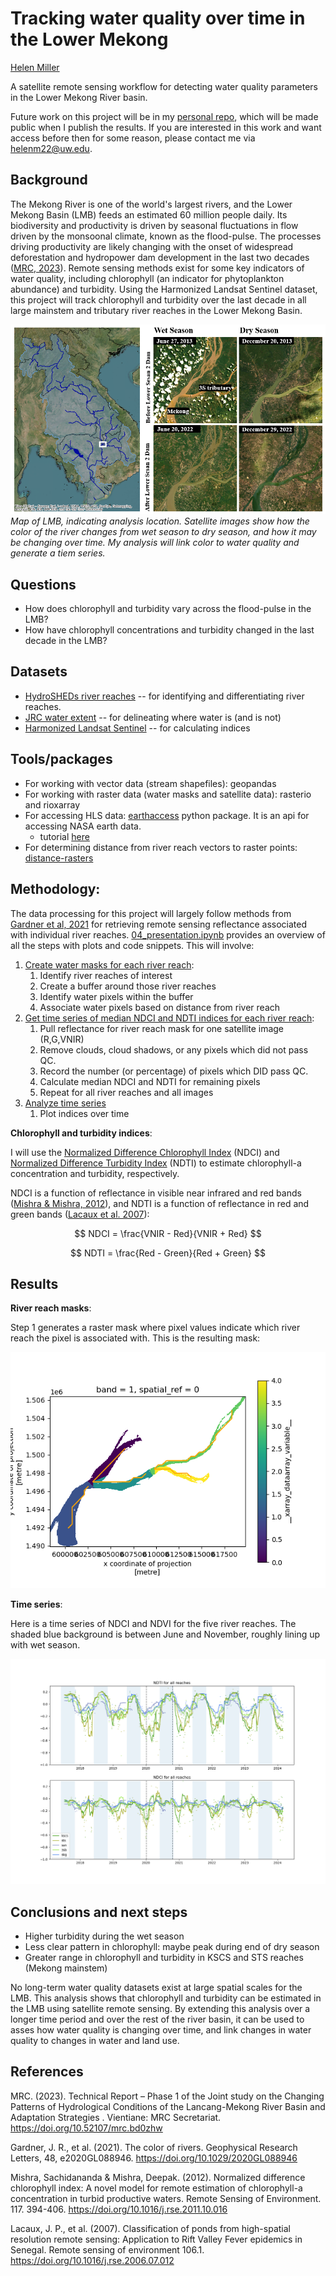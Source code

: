 # Tracking water quality over time in the Lower Mekong

[Helen Miller](https://github.com/helenmiller16)

A satellite remote sensing workflow for detecting water quality parameters in the Lower Mekong River basin. 

Future work on this project will be in my [personal repo](https://github.com/helenmiller16/lmb-metabolism-sensing), which will be made public when I publish the results. If you are interested in this work and want access before then for some reason, please contact me via helenm22@uw.edu. 

## Background

The Mekong River is one of the world's largest rivers, and the Lower Mekong Basin (LMB) feeds an estimated 60 million people daily. Its biodiversity and productivity is driven by seasonal fluctuations in flow driven by the monsoonal climate, known as the flood-pulse. The processes driving productivity are likely changing with the onset of widespread deforestation and hydropower dam development in the last two decades ([MRC, 2023](https://www.mrcmekong.org/resource/bd0zhw)). Remote sensing methods exist for some key indicators of water quality, including chlorophyll (an indicator for phytoplankton abundance) and turbidity. Using the Harmonized Landsat Sentinel dataset, this project will track chlorophyll and turbidity over the last decade in all large mainstem and tributary river reaches in the Lower Mekong Basin. 
 

![](overview.png)
*Map of LMB, indicating analysis location. Satellite images show how the color of the river changes from wet season to dry season, and how it may be changing over time. My analysis will link color to water quality and generate a tiem series.*

## Questions  
* How does chlorophyll and turbidity vary across the flood-pulse in the LMB? 
* How have chlorophyll concentrations and turbidity changed in the last decade in the LMB?

## Datasets
* [HydroSHEDs river reaches](https://www.hydrosheds.org/products/hydrorivers) -- for identifying and differentiating river reaches. 
* [JRC water extent](https://global-surface-water.appspot.com/download) -- for delineating where water is (and is not)
* [Harmonized Landsat Sentinel](https://hls.gsfc.nasa.gov/) -- for calculating indices

## Tools/packages

* For working with vector data (stream shapefiles): geopandas
* For working with raster data (water masks and satellite data): rasterio and rioxarray
* For accessing HLS data: [earthaccess](https://github.com/nsidc/earthaccess/) python package. It is an api for accessing NASA earth data. 
    * tutorial [here](https://github.com/nasa/HLS-Data-Resources/blob/main/python/tutorials/HLS_Tutorial.ipynb)
* For determining distance from river reach vectors to raster points: [distance-rasters](https://github.com/sgoodm/python-distance-rasters) 


## Methodology: 

The data processing for this project will largely follow methods from [Gardner et al, 2021](https://agupubs.onlinelibrary.wiley.com/doi/10.1029/2020GL088946) for retrieving remote sensing reflectance associated with individual river reaches. [04_presentation.ipynb](04_presentation.ipynb) provides an overview of all the steps with plots and code snippets. This will involve: 

1. [Create water masks for each river reach](01_river_reach_masks.ipynb): 
    1. Identify river reaches of interest 
    1. Create a buffer around those river reaches
    1. Identify water pixels within the buffer
    1. Associate water pixels based on distance from river reach
1. [Get time series of median NDCI and NDTI indices for each river reach](02_pull_hls.ipynb): 
    1. Pull reflectance for river reach mask for one satellite image (R,G,VNIR)
    1. Remove clouds, cloud shadows, or any pixels which did not pass QC. 
    1. Record the number (or percentage) of pixels which DID pass QC. 
    1. Calculate median NDCI and NDTI for remaining pixels
    1. Repeat for all river reaches and all images
1. [Analyze time series](03_timeseries.ipynb)
    1. Plot indices over time

__Chlorophyll and turbidity indices__: 

I will use the [Normalized Difference Chlorophyll Index](https://doi.org/10.1016/j.rse.2011.10.016) (NDCI) and [Normalized Difference Turbidity Index](https://doi.org/10.1016/j.rse.2006.07.012) (NDTI) to estimate chlorophyll-a concentration and turbidity, respectively. 

NDCI is a function of reflectance in visible near infrared and red bands ([Mishra & Mishra, 2012](https://doi.org/10.1016/j.rse.2011.10.016)), and NDTI is a function of reflectance in red and green bands ([Lacaux et al. 2007](https://doi.org/10.1016/j.rse.2006.07.012)): 

$$
NDCI = \frac{VNIR - Red}{VNIR + Red}
$$


$$
NDTI = \frac{Red - Green}{Red + Green}
$$

## Results 

__River reach masks__: 

Step 1 generates a raster mask where pixel values indicate which river reach the pixel is associated with. This is the resulting mask: 

![](river_reach_mask.png)

__Time series__: 

Here is a time series of NDCI and NDVI for the five river reaches. The shaded blue background is between June and November, roughly lining up with wet season. 

![](timeseries.png)


## Conclusions and next steps

* Higher turbidity during the wet season
* Less clear pattern in chlorophyll: maybe peak during end of dry season
* Greater range in chlorophyll and turbidity in KSCS and STS reaches (Mekong mainstem)

No long-term water quality datasets exist at large spatial scales for the LMB. This analysis shows that chlorophyll and turbidity can be estimated in the LMB using satellite remote sensing. By extending this analysis over a longer time period and over the rest of the river basin, it can be used to asses how water quality is changing over time, and link changes in water quality to changes in water and land use. 

## References

MRC. (2023). Technical Report – Phase 1 of the Joint study on the Changing Patterns of Hydrological Conditions of the Lancang-Mekong River Basin and Adaptation Strategies . Vientiane: MRC Secretariat. https://doi.org/10.52107/mrc.bd0zhw 

Gardner, J. R., et al. (2021). The color of rivers. Geophysical Research Letters, 48, e2020GL088946. https://doi.org/10.1029/2020GL088946 

Mishra, Sachidananda & Mishra, Deepak. (2012). Normalized difference chlorophyll index: A novel model for remote estimation of chlorophyll-a concentration in turbid productive waters. Remote Sensing of Environment. 117. 394-406. https://doi.org/10.1016/j.rse.2011.10.016 

Lacaux, J. P., et al. (2007). Classification of ponds from high-spatial resolution remote sensing: Application to Rift Valley Fever epidemics in Senegal. Remote sensing of environment 106.1. https://doi.org/10.1016/j.rse.2006.07.012